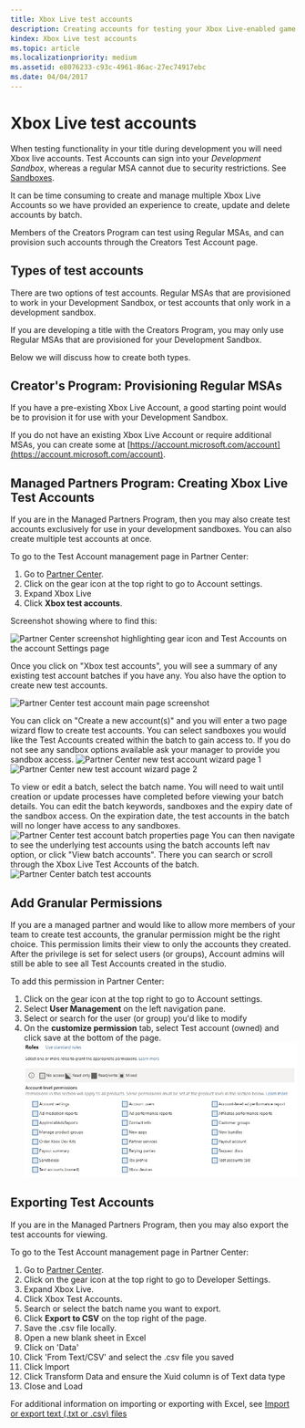 ```yaml
---
title: Xbox Live test accounts
description: Creating accounts for testing your Xbox Live-enabled game during development.
kindex: Xbox Live test accounts
ms.topic: article
ms.localizationpriority: medium
ms.assetid: e8076233-c93c-4961-86ac-27ec74917ebc
ms.date: 04/04/2017
---
```


# Xbox Live test accounts

When testing functionality in your title during development you will need Xbox live accounts. Test Accounts can sign into your *Development Sandbox*, whereas a regular MSA cannot due to security restrictions.
See [Sandboxes](../sandboxes/live-sandboxes-nav.md).

It can be time consuming to create and manage multiple Xbox Live Accounts so we have provided an experience to create, update and delete accounts by batch.

Members of the Creators Program can test using Regular MSAs, and can provision such accounts through the Creators Test Account page.

## Types of test accounts

There are two options of test accounts.
Regular MSAs that are provisioned to work in your Development Sandbox, or test accounts that only work in a development sandbox.

If you are developing a title with the Creators Program, you may only use Regular MSAs that are provisioned for your Development Sandbox.

Below we will discuss how to create both types.


## Creator's Program: Provisioning Regular MSAs

If you have a pre-existing Xbox Live Account, a good starting point would be to provision it for use with your Development Sandbox.

If you do not have an existing Xbox Live Account or require additional MSAs, you can create some at [https://account.microsoft.com/account](https://account.microsoft.com/account).


## Managed Partners Program: Creating Xbox Live Test Accounts

If you are in the Managed Partners Program, then you may also create test accounts exclusively for use in your development sandboxes.
You can also create multiple test accounts at once.

To go to the Test Account management page in Partner Center:
1. Go to [Partner Center](https://partner.microsoft.com/dashboard).
2. Click on the gear icon at the top right to go to Account settings.
3. Expand Xbox Live
4. Click **Xbox test accounts**.

Screenshot showing where to find this:

![Partner Center screenshot highlighting gear icon and Test Accounts on the account Settings page](live-test-accounts-images/testaccount_nav.JPG)

Once you click on "Xbox test accounts", you will see a summary of any existing test account batches if you have any.
You also have the option to create new test accounts.

![Partner Center test account main page screenshot](live-test-accounts-images/testaccount-index.JPG)

You can click on "Create a new account(s)" and you will enter a two page wizard flow to create test accounts. You can select sandboxes you would like the Test Accounts created within the batch to gain access to. If you do not see any sandbox options available ask your manager to provide you sandbox access.
![Partner Center new test account wizard page 1](live-test-accounts-images/testaccount-creation1.JPG)
![Partner Center new test account wizard page 2](live-test-accounts-images/testaccount-creation2.JPG)

To view or edit a batch, select the batch name. You will need to wait until creation or update processes have completed before viewing your batch details. You can edit the batch keywords, sandboxes and the expiry date of the sandbox access. On the expiration date, the test accounts in the batch will no longer have access to any sandboxes.
![Partner Center test account batch properties page](live-test-accounts-images/testaccount-properties.JPG)
You can then navigate to see the underlying test accounts using the batch accounts left nav option, or click "View batch accounts". There you can search or scroll through the Xbox Live Test Accounts of the batch.
![Partner Center batch test accounts](live-test-accounts-images/testaccount-batch-accounts.JPG)

## Add Granular Permissions
If you are a managed partner and would like to allow more members of your team to create test accounts, the granular permission might be the right choice. This permission limits their view to only the accounts they created. After the privilege is set for select users (or groups), Account admins will still be able to see all Test Accounts created in the studio.

To add this permission in Partner Center:
1. Click on the gear icon at the top right to go to Account settings.
2. Select **User Management** on the left navigation pane.
3. Select or search for the user (or group) you'd like to modify
4. On the **customize permission** tab, select Test account (owned) and click save at the bottom of the page.
![Partner Center granular permissions](live-test-accounts-images/testaccount-granular-permissions.JPG)

## Exporting Test Accounts

If you are in the Managed Partners Program, then you may also export the test accounts for viewing. 

To go to the Test Account management page in Partner Center:
1. Go to [Partner Center](https://partner.microsoft.com/dashboard).
2. Click on the gear icon at the top right to go to Developer Settings.
3. Expand Xbox Live.
4. Click Xbox Test Accounts.
5. Search or select the batch name you want to export.
6. Click **Export to CSV** on the top right of the page.
7. Save the .csv file locally.
8. Open a new blank sheet in Excel
9. Click on 'Data'
10. Click 'From Text/CSV' and select the .csv file you saved
11. Click Import
12. Click Transform Data and ensure the Xuid column is of Text data type
13. Close and Load

For additional information on importing or exporting with Excel, see [Import or export text (.txt or .csv) files](https://support.office.com/en-us/article/Import-or-export-text-txt-or-csv-files-5250ac4c-663c-47ce-937b-339e391393ba)
